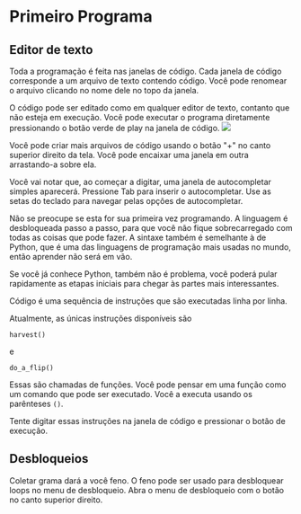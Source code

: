 # Primeiro Programa
## Editor de texto
Toda a programação é feita nas janelas de código. Cada janela de código corresponde a um arquivo de texto contendo código.
Você pode renomear o arquivo clicando no nome dele no topo da janela.

O código pode ser editado como em qualquer editor de texto, contanto que não esteja em execução.
Você pode executar o programa diretamente pressionando o botão verde de play na janela de código.
![](PlayButton50)

Você pode criar mais arquivos de código usando o botão "+" no canto superior direito da tela.
Você pode encaixar uma janela em outra arrastando-a sobre ela.

Você vai notar que, ao começar a digitar, uma janela de autocompletar simples aparecerá.
Pressione Tab para inserir o autocompletar.
Use as setas do teclado para navegar pelas opções de autocompletar.

Não se preocupe se esta for sua primeira vez programando. A linguagem é desbloqueada passo a passo, para que você não fique sobrecarregado com todas as coisas que pode fazer.
A sintaxe também é semelhante à de Python, que é uma das linguagens de programação mais usadas no mundo, então aprender não será em vão.

Se você já conhece Python, também não é problema, você poderá pular rapidamente as etapas iniciais para chegar às partes mais interessantes.

Código é uma sequência de instruções que são executadas linha por linha.

Atualmente, as únicas instruções disponíveis são

`harvest()`

e 

`do_a_flip()`

Essas são chamadas de funções. Você pode pensar em uma função como um comando que pode ser executado. Você a executa usando os parênteses `()`.

Tente digitar essas instruções na janela de código e pressionar o botão de execução.

## Desbloqueios
Coletar grama dará a você feno. O feno pode ser usado para desbloquear loops no menu de desbloqueio. Abra o menu de desbloqueio com o botão no canto superior direito.